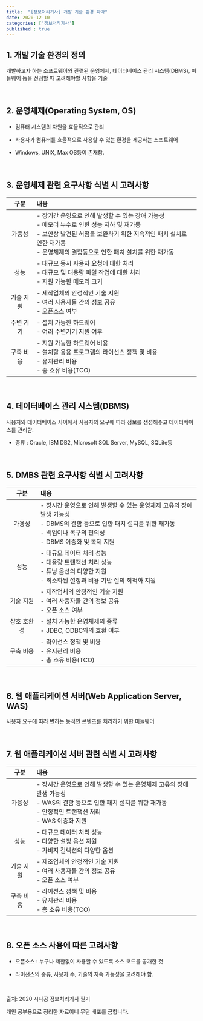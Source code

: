 ```yaml
---
title:  "[정보처리기사] 개발 기술 환경 파악"
date: 2020-12-10
categories: ['정보처리기사']
published : true
---
```


## 1. 개발 기술 환경의 정의

개발하고자 하는 소프트웨어와 관련된 운영체제, 데이터베이스 관리 시스템(DBMS), 미들웨어 등을 선정할 때 고려해야할 사항을 기술

<br>

## 2. 운영체제(Operating System, OS)

- 컴퓨터 시스템의 자원을 효율적으로 관리

- 사용자가 컴퓨터를 효율적으로 사용할 수 있는 환경을 제공하는 소프트웨어

- Windows, UNIX, Max OS등이 존재함.

<br>

## 3. 운영체제 관련 요구사항 식별 시 고려사항

|구분|내용|
|:--:|:--|
|가용성| - 장기간 운영으로 인해 발생할 수 있는 장애 가능성 <br> - 메모리 누수로 인한 성능 저하 및 재가동 <br> - 보안상 발견된 허점을 보완하기 위한 지속적인 패치 설치로 인한 재가동 <br> - 운영체제의 결함등으로 인한 패치 설치를 위한 재가동|
|성능| - 대규모 동시 사용자 요청에 대한 처리 <br> - 대규모 및 대용량 파일 작업에 대한 처리 <br> - 지원 가능한 메모리 크기|
|기술 지원| - 제작업체의 안정적인 기술 지원 <br> - 여러 사용자들 간의 정보 공유 <br> - 오픈소스 여부|
|주변 기기 | - 설치 가능한 하드웨어 <br> - 여러 주변기기 지원 여부|
|구축 비용 | - 지원 가능한 하드웨어 비용 <br> - 설치할 응용 프로그램의 라이선스 정책 및 비용 <br> - 유지관리 비용 <br> - 총 소유 비용(TCO)|

<br>

## 4. 데이터베이스 관리 시스템(DBMS)

사용자와 데이터베이스 사이에서 사용자의 요구에 따라 정보를 생성해주고 데이터베이스를 관리함.

- 종류 : Oracle, IBM DB2, Microsoft SQL Server, MySQL, SQLite등

<br>

## 5. DMBS 관련 요구사항 식별 시 고려사항

|구분| 내용|
|:--:|:--|
|가용성 | - 장시간 운영으로 인해 발생할 수 있는 운영체제 고유의 장애 발생 가능성 <br> - DBMS의 결함 등으로 인한 패치 설치를 위한 재가동 <br> - 백업이나 복구의 편의성 <br> - DBMS 이중화 및 복제 지원|
|성능| - 대규모 데이터 처리 성능 <br> - 대용량 트랜잭션 처리 성능 <br> - 튜닝 옵션의 다양한 지원 <br> - 최소화된 설정과 비용 기반 질의 최적화 지원|
|기술 지원| - 제작업체의 안정적인 기술 지원 <br> - 여러 사용자들 간의 정보 공유 <br> - 오픈 소스 여부|
|상호 호환성| - 설치 가능한 운영체제의 종류 <br> - JDBC, ODBC와의 호환 여부|
|구축 비용| - 라이선스 정책 및 비용 <br> - 유지관리 비용 <br> - 총 소유 비용(TCO)|

<br>

## 6. 웹 애플리케이션 서버(Web Application Server, WAS)

사용자 요구에 따라 변하는 동적인 콘텐츠를 처리하기 위한 미들웨어

<br>

## 7. 웹 애플리케이션 서버 관련 식별 시 고려사항

|구분| 내용|
|:--:|:--|
|가용성 | - 장시간 운영으로 인해 발생할 수 있는 운영체제 고유의 장애 발생 가능성 <br> - WAS의 결함 등으로 인한 패치 설치를 위한 재가동 <br> - 안정적인 트랜잭션 처리 <br> - WAS 이중화 지원|
|성능| - 대규모 데이터 처리 성능 <br>  - 다양한 설정 옵션 지원 <br> - 가비지 컬렉션의 다양한 옵션|
|기술 지원| - 제조업체의 안정적인 기술 지원 <br> - 여러 사용자들 간의 정보 공유 <br> - 오픈 소스 여부|
|구축 비용| - 라이선스 정책 및 비용 <br> - 유지관리 비용 <br> - 총 소유 비용(TCO)|

<br>

## 8. 오픈 소스 사용에 따른 고려사항

- 오픈소스 : 누구나 제한없이 사용할 수 있도록 소스 코드를 공개한 것

- 라이선스의 종류, 사용자 수, 기술의 지속 가능성을 고려해야 함.

<br>

출처: 2020 시나공 정보처리기사 필기

개인 공부용으로 정리한 자료이니 무단 배포를 금합니다.
